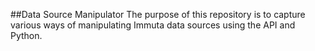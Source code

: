 ##Data Source Manipulator
The purpose of this repository is to capture various ways of manipulating Immuta data sources using the API and Python.
